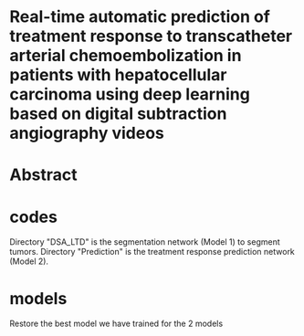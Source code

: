 # Real-time automatic prediction of treatment response to transcatheter arterial chemoembolization in patients with hepatocellular carcinoma using deep learning based on digital subtraction angiography videos

# Abstract 


# codes
Directory "DSA_LTD" is the segmentation network (Model 1) to segment tumors. 
Directory "Prediction" is the treatment response prediction network (Model 2). 

# models 
Restore the best model we have trained for the 2 models

